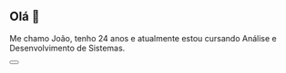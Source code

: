 ## Olá 👋

Me chamo João, tenho 24 anos e atualmente estou cursando Análise e Desenvolvimento de Sistemas.

<button type="submit" formtarget="_blank" img width="96" height="96" alt="image" src="https://github.com/user-attachments/assets/6fec6b7e-9ae3-4a89-8013-23b9aee886ae"></button>
